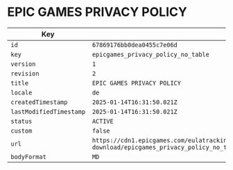 # EPIC GAMES PRIVACY POLICY

| Key | Value |
| --- | ----- |
| `id` | `67869176bb0dea0455c7e06d` |
| `key` | `epicgames_privacy_policy_no_table` |
| `version` | `1` |
| `revision` | `2` |
| `title` | `EPIC GAMES PRIVACY POLICY` |
| `locale` | `de` |
| `createdTimestamp` | `2025-01-14T16:31:50.021Z` |
| `lastModifiedTimestamp` | `2025-01-14T16:31:50.021Z` |
| `status` | `ACTIVE` |
| `custom` | `false` |
| `url` | `https://cdn1.epicgames.com/eulatracking-download/epicgames_privacy_policy_no_table/de/v1/r2/4594b1f45f0edbdd86fef8941aaa17ce.pdf` |
| `bodyFormat` | `MD` |
